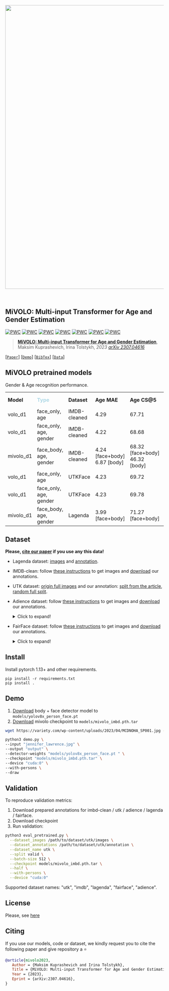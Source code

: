<div align="center">
<p>
   <a align="center" target="_blank">
   <img width="900" src="./images/MiVOLO.jpg"></a>
</p>
<br>
</div>



## MiVOLO: Multi-input Transformer for Age and Gender Estimation

[![PWC](https://img.shields.io/endpoint.svg?url=https://paperswithcode.com/badge/mivolo-multi-input-transformer-for-age-and/age-estimation-on-utkface)](https://paperswithcode.com/sota/age-estimation-on-utkface?p=mivolo-multi-input-transformer-for-age-and) [![PWC](https://img.shields.io/endpoint.svg?url=https://paperswithcode.com/badge/mivolo-multi-input-transformer-for-age-and/age-estimation-on-imdb-clean)](https://paperswithcode.com/sota/age-estimation-on-imdb-clean?p=mivolo-multi-input-transformer-for-age-and) [![PWC](https://img.shields.io/endpoint.svg?url=https://paperswithcode.com/badge/mivolo-multi-input-transformer-for-age-and/facial-attribute-classification-on-fairface)](https://paperswithcode.com/sota/facial-attribute-classification-on-fairface?p=mivolo-multi-input-transformer-for-age-and) [![PWC](https://img.shields.io/endpoint.svg?url=https://paperswithcode.com/badge/mivolo-multi-input-transformer-for-age-and/age-and-gender-classification-on-adience)](https://paperswithcode.com/sota/age-and-gender-classification-on-adience?p=mivolo-multi-input-transformer-for-age-and) [![PWC](https://img.shields.io/endpoint.svg?url=https://paperswithcode.com/badge/mivolo-multi-input-transformer-for-age-and/age-and-gender-classification-on-adience-age)](https://paperswithcode.com/sota/age-and-gender-classification-on-adience-age?p=mivolo-multi-input-transformer-for-age-and) [![PWC](https://img.shields.io/endpoint.svg?url=https://paperswithcode.com/badge/mivolo-multi-input-transformer-for-age-and/age-and-gender-estimation-on-lagenda-age)](https://paperswithcode.com/sota/age-and-gender-estimation-on-lagenda-age?p=mivolo-multi-input-transformer-for-age-and) [![PWC](https://img.shields.io/endpoint.svg?url=https://paperswithcode.com/badge/mivolo-multi-input-transformer-for-age-and/age-and-gender-estimation-on-lagenda-gender)](https://paperswithcode.com/sota/age-and-gender-estimation-on-lagenda-gender?p=mivolo-multi-input-transformer-for-age-and)

> [**MiVOLO: Multi-input Transformer for Age and Gender Estimation**](https://arxiv.org/abs/2307.04616),
> Maksim Kuprashevich, Irina Tolstykh,
> *2023 [arXiv 2307.04616](https://arxiv.org/abs/2307.04616)*

[[`Paper`](https://arxiv.org/abs/2307.04616)] [[`Demo`](https://huggingface.co/spaces/iitolstykh/age_gender_estimation_demo)] [[`BibTex`](#citing)] [[`Data`](https://wildchlamydia.github.io/lagenda/)]


## MiVOLO pretrained models

Gender & Age recognition performance.

<table style="margin: auto">
  <tr>
    <th align="left">Model</th>
    <th align="left" style="color:LightBlue">Type</th>
    <th align="left">Dataset</th>
    <th align="left">Age MAE</th>
    <th align="left">Age CS@5</th>
    <th align="left">Gender Accuracy</th>
    <th align="left">download</th>
  </tr>
  <tr>
    <td>volo_d1</td>
    <td align="left">face_only, age</td>
    <td align="left">IMDB-cleaned</td>
    <td align="left">4.29</td>
    <td align="left">67.71</td>
    <td align="left">-</td>
    <td><a href="https://drive.google.com/file/d/17ysOqgG3FUyEuxrV3Uh49EpmuOiGDxrq/view?usp=drive_link">checkpoint</a></td>
  </tr>
    <tr>
    <td>volo_d1</td>
    <td align="left">face_only, age, gender</td>
    <td align="left">IMDB-cleaned</td>
    <td align="left">4.22</td>
    <td align="left">68.68</td>
    <td align="left">99.38</td>
    <td><a href="https://drive.google.com/file/d/1NlsNEVijX2tjMe8LBb1rI56WB_ADVHeP/view?usp=drive_link">checkpoint</a></td>
  </tr>
    <tr>
    <td>mivolo_d1</td>
    <td align="left">face_body, age, gender</td>
    <td align="left">IMDB-cleaned</td>
    <td align="left">4.24 [face+body]<br>6.87 [body]</td>
    <td align="left">68.32 [face+body]<br>46.32 [body]</td>
    <td align="left">99.46 [face+body]<br>96.48 [body]</td>
    <td><a href="https://drive.google.com/file/d/11i8pKctxz3wVkDBlWKvhYIh7kpVFXSZ4/view?usp=drive_link">checkpoint</a></td>
  </tr>
  <tr>
    <td>volo_d1</td>
    <td align="left">face_only, age</td>
    <td align="left">UTKFace</td>
    <td align="left">4.23</td>
    <td align="left">69.72</td>
    <td align="left">-</td>
    <td><a href="https://drive.google.com/file/d/1LtDfAJrWrw-QA9U5IuC3_JImbvAQhrJE/view?usp=drive_link">checkpoint</a></td>
  </tr>
    <tr>
    <td>volo_d1</td>
    <td align="left">face_only, age, gender</td>
    <td align="left">UTKFace</td>
    <td align="left">4.23</td>
    <td align="left">69.78</td>
    <td align="left">97.69</td>
    <td><a href="https://drive.google.com/file/d/1hKFmIR6fjHMevm-a9uPEAkDLrTAh-W4D/view?usp=drive_link">checkpoint</a></td>
  </tr>
  <tr>
    <td>mivolo_d1</td>
    <td align="left">face_body, age, gender</td>
    <td align="left">Lagenda</td>
    <td align="left">3.99 [face+body]</td>
    <td align="left">71.27 [face+body]</td>
    <td align="left">97.36 [face+body]</td>
    <td><a href="https://huggingface.co/spaces/iitolstykh/demo">demo</a></td>
  </tr>
<tr>

</table>


## Dataset

**Please, [cite our paper](#citing) if you use any this data!**

- Lagenda dataset: [images](https://drive.google.com/file/d/1QXO0NlkABPZT6x1_0Uc2i6KAtdcrpTbG/view?usp=sharing) and [annotation](https://drive.google.com/file/d/1mNYjYFb3MuKg-OL1UISoYsKObMUllbJx/view?usp=sharing).
- IMDB-clean: follow [these instructions](https://github.com/yiminglin-ai/imdb-clean) to get images and [download](https://drive.google.com/file/d/17uEqyU3uQ5trWZ5vRJKzh41yeuDe5hyL/view?usp=sharing) our annotations.
- UTK dataset: [origin full images](https://susanqq.github.io/UTKFace/) and our annotation: [split from the article](https://drive.google.com/file/d/1Fo1vPWrKtC5bPtnnVWNTdD4ZTKRXL9kv/view?usp=sharing), [random full split](https://drive.google.com/file/d/177AV631C3SIfi5nrmZA8CEihIt29cznJ/view?usp=sharing).
- Adience dataset: follow [these instructions](https://talhassner.github.io/home/projects/Adience/Adience-data.html) to get images and [download](https://drive.google.com/file/d/1wS1Q4FpksxnCR88A1tGLsLIr91xHwcVv/view?usp=sharing) our annotations.
   <details>
      <summary>Click to expand!</summary>

   After downloading them, your `data` directory should look something like this:

   ```console
   data
   └── Adience
       ├── annotations  (folder with our annotations)
       ├── aligned      (will not be used)
       ├── faces
       ├── fold_0_data.txt
       ├── fold_1_data.txt
       ├── fold_2_data.txt
       ├── fold_3_data.txt
       └── fold_4_data.txt
   ```

   We use coarse aligned images from `faces/` dir.

   Using our detector we found a face bbox for each image (see [tools/prepare_adience.py](tools/prepare_adience.py)).

   This dataset has five folds. The performance metric is accuracy on five-fold cross validation.

   | images before removal | fold 0 | fold 1 | fold 2 | fold 3 | fold 4 |
   | --------------------- | ------ | ------ | ------ | ------ | ------ |
   | 19,370                | 4,484  | 3,730  | 3,894  | 3,446  | 3,816  |

   Not complete data

   | only age not found | only gender not found | SUM           |
   | ------------------ | --------------------- | ------------- |
   | 40                 | 1170                  | 1,210 (6.2 %) |

   Removed data

   | failed to process image | age and gender not found | SUM         |
   | ----------------------- | ------------------------ | ----------- |
   | 0                       | 708                      | 708 (3.6 %) |

   Genders

   | female | male  |
   | ------ | ----- |
   | 9,372  | 8,120 |

   Ages (8 classes) after mapping to not intersected ages intervals

   | 0-2   | 4-6   | 8-12  | 15-20 | 25-32 | 38-43 | 48-53 | 60-100 |
   | ----- | ----- | ----- | ----- | ----- | ----- | ----- | ------ |
   | 2,509 | 2,140 | 2,293 | 1,791 | 5,589 | 2,490 | 909   | 901    |

   </details>

- FairFace dataset: follow [these instructions](https://github.com/joojs/fairface) to get images and [download](https://drive.google.com/file/d/1EdY30A1SQmox96Y39VhBxdgALYhbkzdm/view?usp=drive_link) our annotations.
    <details>
      <summary>Click to expand!</summary>

    After downloading them, your `data` directory should look something like this:

    ```console
    data
    └── FairFace
       ├── annotations  (folder with our annotations)
       ├── fairface-img-margin025-trainval   (will not be used)
           ├── train
           ├── val
       ├── fairface-img-margin125-trainval
           ├── train
           ├── val
       ├── fairface_label_train.csv
       ├── fairface_label_val.csv

    ```

    We use aligned images from `fairface-img-margin125-trainval/` dir.

    Using our detector we found a face bbox for each image and added a person bbox if it was possible (see [tools/prepare_fairface.py](tools/prepare_fairface.py)).

    This dataset has 2 splits: train and val. The performance metric is accuracy on validation.

    | images train | images val |
    | ------------ | ---------- |
    | 86,744       | 10,954     |

    Genders for **validation**

    | female | male  |
    | ------ | ----- |
    | 5,162  | 5,792 |

    Ages for **validation** (9 classes):

    | 0-2 | 3-9   | 10-19 | 20-29 | 30-39 | 40-49 | 50-59 | 60-69 | 70+ |
    | --- | ----- | ----- | ----- | ----- | ----- | ----- | ----- | --- |
    | 199 | 1,356 | 1,181 | 3,300 | 2,330 | 1,353 | 796   | 321   | 118 |

    </details>

## Install

Install pytorch 1.13+ and other requirements.

```
pip install -r requirements.txt
pip install .
```


## Demo

1. [Download](https://drive.google.com/file/d/1CGNCkZQNj5WkP3rLpENWAOgrBQkUWRdw/view) body + face detector model to `models/yolov8x_person_face.pt`
2. [Download](https://drive.google.com/file/d/11i8pKctxz3wVkDBlWKvhYIh7kpVFXSZ4/view) mivolo checkpoint to `models/mivolo_imbd.pth.tar`

```bash
wget https://variety.com/wp-content/uploads/2023/04/MCDNOHA_SP001.jpg -O jennifer_lawrence.jpg

python3 demo.py \
--input "jennifer_lawrence.jpg" \
--output "output" \
--detector-weights "models/yolov8x_person_face.pt " \
--checkpoint "models/mivolo_imbd.pth.tar" \
--device "cuda:0" \
--with-persons \
--draw

```

## Validation

To reproduce validation metrics:

1. Download prepared annotations for imbd-clean / utk / adience / lagenda  / fairface.
2. Download checkpoint
3. Run validation:

```bash
python3 eval_pretrained.py \
  --dataset_images /path/to/dataset/utk/images \
  --dataset_annotations /path/to/dataset/utk/annotation \
  --dataset_name utk \
  --split valid \
  --batch-size 512 \
  --checkpoint models/mivolo_imbd.pth.tar \
  --half \
  --with-persons \
  --device "cuda:0"
````

Supported dataset names: "utk", "imdb", "lagenda", "fairface", "adience".

## License

Please, see [here](./license)


## Citing

If you use our models, code or dataset, we kindly request you to cite the following paper and give repository a :star:

```bibtex
@article{mivolo2023,
   Author = {Maksim Kuprashevich and Irina Tolstykh},
   Title = {MiVOLO: Multi-input Transformer for Age and Gender Estimation},
   Year = {2023},
   Eprint = {arXiv:2307.04616},
}
```
